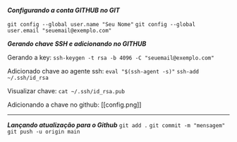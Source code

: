 ***Configurando a conta GITHUB no GIT***

``git config --global user.name "Seu Nome"``
``git config --global user.email "seuemail@exemplo.com"``

***Gerando chave SSH e adicionando no GITHUB***

Gerando a key:
``ssh-keygen -t rsa -b 4096 -C "seuemail@exemplo.com"``

Adicionado chave ao agente ssh:
``eval "$(ssh-agent -s)"``
`ssh-add ~/.ssh/id_rsa`

Visualizar chave:
`cat ~/.ssh/id_rsa.pub`

Adicionando a chave no github:
[[config.png]]

----------------------------------------
***Lançando atualização para o Github***
``git add .``
``git commit -m "mensagem"``
`git push -u origin main`

